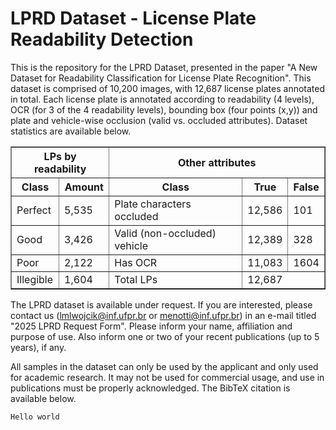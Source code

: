 # LPRD Dataset - License Plate Readability Detection

This is the repository for the LPRD Dataset, presented in the paper "A New Dataset for Readability Classification for License Plate Recognition". This dataset is comprised of 10,200 images, with 12,687 license plates annotated in total. Each license plate is annotated according to readability (4 levels), OCR (for 3 of the 4 readability levels), bounding box (four points (x,y)) and plate and vehicle-wise occlusion (valid vs. occluded attributes). Dataset statistics are available below.


<table border="1px solid black">
  <tr>
    <th colspan="2">
        LPs by readability
    </th>
    <th colspan="3">
        Other attributes
    </th>
  </tr>
  <tr>
    <th>
      Class
    </th>
    <th>
      Amount
    </th>
    <th>
      Class
    </th>
    <th>
      True
    </th>
    <th>
      False
    </td>
  </tr>
  <tr>
    <td>
      Perfect
    </td>
    <td text-align='center'>
      5,535
    </td>
    <td>
      Plate characters occluded
    </td>
    <td>
      12,586
    </td>
    <td>
      101
    </td>
  </tr>
  <tr>
    <td>
      Good
    </td>
    <td>
      3,426
    </td>
    <td>
      Valid (non-occluded) vehicle
    </td>
    <td>
      12,389
    </td>
    <td>
      328
    </td>
  </tr>
  <tr>
    <td>
      Poor
    </td>
    <td>
      2,122
    </td>
    <td>
      Has OCR
    </td>
    <td>
      11,083
    </td>
    <td>
      1604
    </td>
  </tr>
  <tr>
    <td>
      Illegible
    </td>
    <td>
      1,604
    </td>
    <td>
      Total LPs
    </td>
    <td colspan=2>
      12,687
    </td>
  </tr>
</table>

The LPRD dataset is available under request. If you are interested, please contact us (lmlwojcik@inf.ufpr.br or menotti@inf.ufpr.br) in an e-mail titled "2025 LPRD Request Form". Please inform your name, affiliation and purpose of use. Also inform one or two of your recent publications (up to 5 years), if any.

All samples in the dataset can only be used by the applicant and only used for academic research. It may not be used for commercial usage, and use in publications must be properly acknowledged. The BibTeX citation is available below.

```
Hello world
```